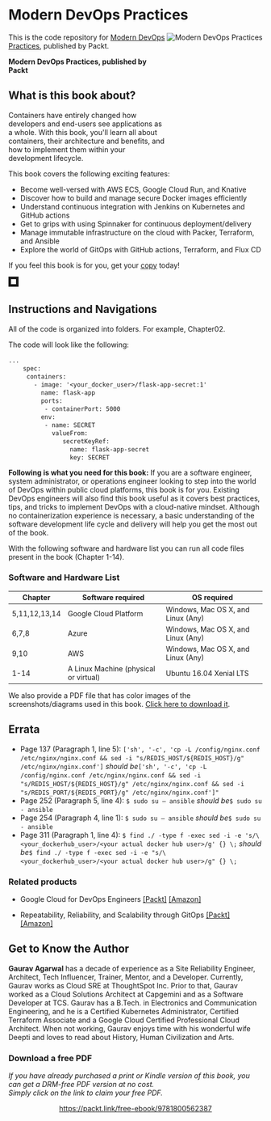 # Modern DevOps Practices

<a href="https://www.packtpub.com/in/cloud-networking/modern-devops-tips-tricks-and-techniques?utm_source=github&utm_medium=repository&utm_campaign=9781800562387"><img src="https://static.packt-cdn.com/products/9781800562387/cover/smaller" alt="Modern DevOps Practices" height="256px" align="right"></a>

This is the code repository for [Modern DevOps Practices](https://www.packtpub.com/in/cloud-networking/modern-devops-tips-tricks-and-techniques?utm_source=github&utm_medium=repository&utm_campaign=9781800562387), published by Packt.

**Modern DevOps Practices, published by Packt**

## What is this book about?
Containers have entirely changed how developers and end-users see applications as a whole. With this book, you'll learn all about containers, their architecture and benefits, and how to implement them within your development lifecycle. 

This book covers the following exciting features:
* Become well-versed with AWS ECS, Google Cloud Run, and Knative
* Discover how to build and manage secure Docker images efficiently
* Understand continuous integration with Jenkins on Kubernetes and GitHub actions
* Get to grips with using Spinnaker for continuous deployment/delivery
* Manage immutable infrastructure on the cloud with Packer, Terraform, and Ansible
* Explore the world of GitOps with GitHub actions, Terraform, and Flux CD

If you feel this book is for you, get your [copy](https://www.amazon.com/dp/1800562381) today!

<a href="https://www.packtpub.com/?utm_source=github&utm_medium=banner&utm_campaign=GitHubBanner"><img src="https://raw.githubusercontent.com/PacktPublishing/GitHub/master/GitHub.png" 
alt="https://www.packtpub.com/" border="5" /></a>

## Instructions and Navigations
All of the code is organized into folders. For example, Chapter02.

The code will look like the following:
```
...
    spec:
     containers:
       - image: '<your_docker_user>/flask-app-secret:1'
         name: flask-app
         ports:
          - containerPort: 5000
         env:
          - name: SECRET
            valueFrom:
               secretKeyRef:
                 name: flask-app-secret
                 key: SECRET
```

**Following is what you need for this book:**
If you are a software engineer, system administrator, or operations engineer looking to step into the world of DevOps within public cloud platforms, this book is for you. Existing DevOps engineers will also find this book useful as it covers best practices, tips, and tricks to implement DevOps with a cloud-native mindset. Although no containerization experience is necessary, a basic understanding of the software development life cycle and delivery will help you get the most out of the book.

With the following software and hardware list you can run all code files present in the book (Chapter 1-14).
### Software and Hardware List
| Chapter | Software required | OS required |
| -------- | ------------------------------------ | ----------------------------------- |
| 5,11,12,13,14 | Google Cloud Platform | Windows, Mac OS X, and Linux (Any) |
| 6,7,8 | Azure | Windows, Mac OS X, and Linux (Any) |
| 9,10 | AWS | Windows, Mac OS X, and Linux (Any) |
| 1-14 | A Linux Machine (physical or virtual) | Ubuntu 16.04 Xenial LTS |

We also provide a PDF file that has color images of the screenshots/diagrams used in this book. [Click here to download it](http://www.packtpub.com/sites/default/files/downloads/9781800562387_ColorImages.pdf).

## Errata

* Page 137 (Paragraph 1, line 5): `['sh', '-c', 'cp -L /config/nginx.conf /etc/nginx/nginx.conf && sed -i "s/REDIS_HOST/${REDIS_HOST}/g" /etc/nginx/nginx.conf']` _should be_`['sh', '-c', 'cp -L /config/nginx.conf /etc/nginx/nginx.conf && sed -i "s/REDIS_HOST/${REDIS_HOST}/g" /etc/nginx/nginx.conf && sed -i "s/REDIS_PORT/${REDIS_PORT}/g" /etc/nginx/nginx.conf']"`
* Page 252 (Paragraph 5, line 4): `$ sudo su – ansible` _should be_`$ sudo su - ansible`
* Page 254 (Paragraph 4, line 1): `$ sudo su – ansible` _should be_`$ sudo su - ansible`
* Page 311 (Paragraph 1, line 4): `$ find ./ -type f -exec sed -i -e 's/\<your_dockerhub_user>/<your actual docker hub user>/g' {} \;` _should be_`$ find ./ -type f -exec sed -i -e "s/\<your_dockerhub_user>/<your actual docker hub user>/g" {} \;`


### Related products
* Google Cloud for DevOps Engineers [[Packt]](https://www.packtpub.com/product/google-cloud-for-devops-engineers/9781839218019?utm_source=github&utm_medium=repository&utm_campaign=9781839218019) [[Amazon]](https://www.amazon.com/dp/1839218010)

* Repeatability, Reliability, and Scalability through GitOps [[Packt]](https://www.packtpub.com/product/repeatability-reliability-and-scalability-through-gitops/9781801077798?utm_source=github&utm_medium=repository&utm_campaign=9781801077798) [[Amazon]](https://www.amazon.com/dp/1801077797)

## Get to Know the Author
**Gaurav Agarwal**
has a decade of experience as a Site Reliability Engineer, Architect, Tech Influencer, Trainer, Mentor, and a Developer. Currently, Gaurav works as Cloud SRE at ThoughtSpot Inc. Prior to that, Gaurav worked as a Cloud Solutions Architect at Capgemini and as a Software Developer at TCS. Gaurav has a B.Tech. in Electronics and Communication Engineering, and he is a Certified Kubernetes Administrator, Certified Terraform Associate and a Google Cloud Certified Professional Cloud Architect. When not working, Gaurav enjoys time with his wonderful wife Deepti and loves to read about History, Human Civilization and Arts.
### Download a free PDF

 <i>If you have already purchased a print or Kindle version of this book, you can get a DRM-free PDF version at no cost.<br>Simply click on the link to claim your free PDF.</i>
<p align="center"> <a href="https://packt.link/free-ebook/9781800562387">https://packt.link/free-ebook/9781800562387 </a> </p>